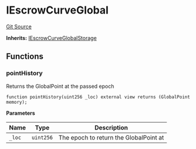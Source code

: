 # IEscrowCurveGlobal
[Git Source](https://github.com/aragon/ve-governance/blob/d1db1e959d76056114cf52b0b8a3ff8311778151/src/escrow/increasing/interfaces/IEscrowCurveIncreasing.sol)

**Inherits:**
[IEscrowCurveGlobalStorage](/src/escrow/increasing/interfaces/IEscrowCurveIncreasing.sol/interface.IEscrowCurveGlobalStorage.md)


## Functions
### pointHistory

Returns the GlobalPoint at the passed epoch


```solidity
function pointHistory(uint256 _loc) external view returns (GlobalPoint memory);
```
**Parameters**

|Name|Type|Description|
|----|----|-----------|
|`_loc`|`uint256`|The epoch to return the GlobalPoint at|


